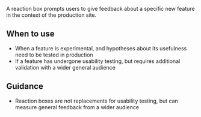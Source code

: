 A reaction box prompts users to give feedback about a specific new feature in the context of the production site.

## When to use
- When a feature is experimental, and hypotheses about its usefulness need to be tested in production
- If a feature has undergone usability testing, but requires additional validation with a wider general audience

## Guidance
- Reaction boxes are not replacements for usability testing, but can measure general feedback from a wider audience
